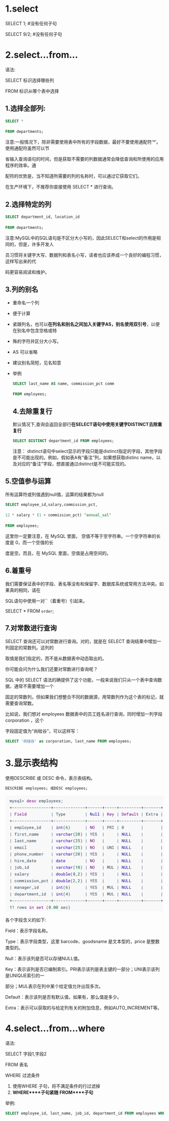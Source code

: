 # 1.select

SELECT 1; #没有任何子句 

SELECT 9/2; #没有任何子句 

# 2.select...from...

语法:

SELECT 标识选择哪些列 

FROM 标识从哪个表中选择 

## 1.选择全部列:

```sql
SELECT * 

FROM departments;
```

注意:一般情况下，除非需要使用表中所有的字段数据，最好不要使用通配符‘*’。使用通配符虽然可以节

省输入查询语句的时间，但是获取不需要的列数据通常会降低查询和所使用的应用程序的效率。通

配符的优势是，当不知道所需要的列的名称时，可以通过它获取它们。

在生产环境下，不推荐你直接使用 SELECT * 进行查询。

## 2.选择特定的列

```sql
SELECT department_id, location_id 

FROM departments; 
```

注意:MySQL中的SQL语句是不区分大小写的，因此SELECT和select的作用是相同的，但是，许多开发人

员习惯将关键字大写、数据列和表名小写，读者也应该养成一个良好的编程习惯，这样写出来的代

码更容易阅读和维护。



## 3.列的别名

- 重命名一个列

- 便于计算

- 紧跟列名，也可以**在列名和别名之间加入关键字****AS****，别名使用双引号**，以便在别名中包含空格或特

- 殊的字符并区分大小写。

- AS 可以省略

- 建议别名简短，见名知意

- 举例

  ```sql
  SELECT last_name AS name, commission_pct comm 
  
  FROM employees;
  ```

  

  ## 4.去除重复行

  默认情况下,查询会返回全部行**在****SELECT****语句中使用关键字****DISTINCT****去除重复行**

  ```sql
  SELECT DISTINCT department_id FROM employees;
  ```

  注意：
  distinct语句中select显示的字段只能是distinct指定的字段，其他字段是不可能出现的。例如，假如表A有“备注”列，如果想获取distinc name，以及对应的“备注”字段，想直接通过distinct是不可能实现的。

## 5.空值参与运算

所有运算符或列值遇到null值，运算的结果都为null

```sql
SELECT employee_id,salary,commission_pct, 

12 * salary * (1 + commission_pct) "annual_sal" 

FROM employees; 
```

这里你一定要注意，在 MySQL 里面， 空值不等于空字符串。一个空字符串的长度是 0，而一个空值的长

度是空。而且，在 MySQL 里面，空值是占用空间的。

## 6.着重号

我们需要保证表中的字段、表名等没有和保留字、数据库系统或常用方法冲突。如果真的相同，请在

SQL语句中使用一对``（着重号）引起来。

 

SELECT * FROM `order`; 

## 7.对常数进行查询

SELECT 查询还可以对常数进行查询。对的，就是在 SELECT 查询结果中增加一列固定的常数列。这列的

取值是我们指定的，而不是从数据表中动态取出的。

你可能会问为什么我们还要对常数进行查询呢？

SQL 中的 SELECT 语法的确提供了这个功能，一般来说我们只从一个表中查询数据，通常不需要增加一个

固定的常数列，但如果我们想整合不同的数据源，用常数列作为这个表的标记，就需要查询常数。

比如说，我们想对 employees 数据表中的员工姓名进行查询，同时增加一列字段 corporation ，这个

字段固定值为“尚硅谷”，可以这样写：

```sql
SELECT '尚硅谷' as corporation, last_name FROM employees;
```

# 3.显示表结构

使用DESCRIBE 或 DESC 命令，表示表结构。

```sql
DESCRIBE employees; 或DESC employees;
```

![image-20220702111819013](images/image-20220702111819013.png)

各个字段含义的如下:

Field：表示字段名称。

Type：表示字段类型，这里 barcode、goodsname 是文本型的，price 是整数类型的。

Null：表示该列是否可以存储NULL值。

Key：表示该列是否已编制索引。PRI表示该列是表主键的一部分；UNI表示该列是UNIQUE索引的一

部分；MUL表示在列中某个给定值允许出现多次。

Default：表示该列是否有默认值，如果有，那么值是多少。

Extra：表示可以获取的与给定列有关的附加信息，例如AUTO_INCREMENT等。



# 4.select...from...where

语法:

SELECT 字段1,字段2 

FROM 表名 

WHERE 过滤条件

1. 使用WHERE 子句，将不满足条件的行过滤掉
2. **WHERE****子句紧随** **FROM****子句**

举例:

```sql
SELECT employee_id, last_name, job_id, department_id FROM employees WHERE department_id = 90 ;
```

